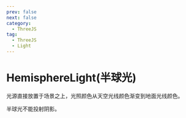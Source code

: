 ```yaml
---
prev: false
next: false
category:
  - ThreeJS
tag:
  - ThreeJS
  - Light
---
```


# HemisphereLight(半球光)

光源直接放置于场景之上，光照颜色从天空光线颜色渐变到地面光线颜色。

半球光不能投射阴影。

<!-- more -->
